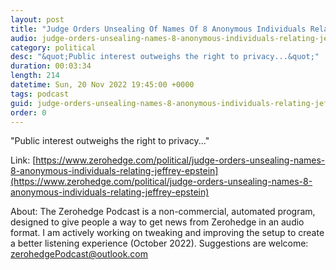 ```yaml
---
layout: post
title: "Judge Orders Unsealing Of Names Of 8 Anonymous Individuals Relating To Jeffrey Epstein"
audio: judge-orders-unsealing-names-8-anonymous-individuals-relating-jeffrey-epstein-1
category: political
desc: "&quot;Public interest outweighs the right to privacy...&quot;"
duration: 00:03:34
length: 214
datetime: Sun, 20 Nov 2022 19:45:00 +0000
tags: podcast
guid: judge-orders-unsealing-names-8-anonymous-individuals-relating-jeffrey-epstein-0
order: 0
---
```

&quot;Public interest outweighs the right to privacy...&quot;

Link: [https://www.zerohedge.com/political/judge-orders-unsealing-names-8-anonymous-individuals-relating-jeffrey-epstein](https://www.zerohedge.com/political/judge-orders-unsealing-names-8-anonymous-individuals-relating-jeffrey-epstein)

About: The Zerohedge Podcast is a non-commercial, automated program, designed to give people a way to get news from Zerohedge in an audio format.  I am actively working on tweaking and improving the setup to create a better listening experience (October 2022).  Suggestions are welcome: [zerohedgePodcast@outlook.com](mailto:zerohedgePodcast@outlook.com)